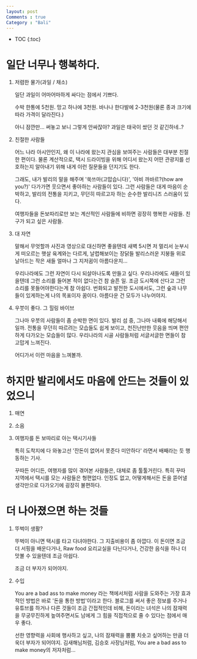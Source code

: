 ```yaml
---
layout: post
Comments : true
Category : "Bali"
---
```


* TOC
{:toc}

# 일단 너무나 행복하다.

1. 저렴한 물가(과일 / 채소)

    일단 과일이 어마어마하게 싸다는 점에서 기쁘다.

    수박 한통에 5천원.
    망고 하나에 3천원.
    바나나 한다발에 2-3천원(물론 종과 크기에 따라 가격이 달라진다.)

    아니 잠깐만... 써놓고 보니 그렇게 안싸잖아?
    과일은 태국이 쌌던 것 같긴하네..?


2. 친절한 사람들

    어느 나라 아시안인지, 왜 이 나라에 왔는지
    관심을 보여주는 사람들은 대부분 친절한 편이다.
    물론 계산적으로, 택시 드라이빙을 위해 어디서 왔는지
    어떤 관광지를 선호하는지 알아내기 위해 내게 이런 질문들을 던지기도 한다.

    그래도, 내가 발리의 말을 해주며 '쑥쓰마(고맙습니다)', '아비 까바르?(how are you?)' 다가가면
    웃으면서 좋아하는 사람들이 있다. 그런 사람들은 대게 마음이 순박하고, 발리의 전통을 지키고, 무던히 따르고자 하는 순수한 발리니즈 스러움이 있다.

    여행자들을 돈보따리로만 보는 계산적인 사람들에 비하면 굉장히 행복한 사람들. 친구가 되고 싶은 사람들.

3. 대 자연

    말해서 무엇할까
    사진과 영상으로 대신하면 좋을텐데
    새벽 5시면 저 멀리서 눈부시게 떠오르는 햇살
    육계와는 다르게, 날렵해보이는 장닭들
    발리스러운 지붕들 위로 날아드는 작은 새들
    얼마나 그 지저귐이 아름다운지...

    우리나라에도 그런 자연이 다시 되살아나도록 만들고 싶다.
    우리나라에도 새들이 있을텐데
    그런 소리를 들어본 적이 없다는건 참 슬픈 일.
    조금 도시쪽에 산다고 그런 소리를 못들어야한다는게 참 아쉽다.
    번화되고 발전한 도시에서도, 그런 숲과 나무들이 있게하는게 나의 목표이자 꿈이다.
    아름다운 건 모두가 나누어야지.

4. 우붓이 좋다. 그 힐링 바이브

    그나마 우붓의 사람들이 좀 순박한 면이 있다.
    발리 섬 중, 그나마 내륙에 해당해서일까.
    전통을 무던히 따르려는 모습들도 쉽게 보이고,
    천진난만한 웃음을 띄며 편안하게 다가오는 모습들이 많다.
    우리나라의 시골 사람들처럼 서글서글한 면들이 참 고맙게 느껴진다.

    어디가서 이런 마음을 느껴볼까.





# 하지만 발리에서도 마음에 안드는 것들이 있었으니

1. 매연

2. 소음

3. 여행자를 돈 보따리로 아는 택시기사들

    특히 도착지에 다 와놓고선
    '잔돈이 없어서 못준다 미안하다' 라면서 배째라는 듯 행동하는 기사.

    꾸따든 어디든, 여행자를 많이 겪어본 사람들은, 대체로 좀 툴툴거린다. 특히 꾸따 지역에서 택시를 모는 사람들은 
    형편없다. 인정도 없고, 어떻게해서든 돈을 뜯어낼 생각만으로 다가오기에 굉장히 불편하다.




# 더 나아졌으면 하는 것들

1. 뚜벅이 생활?

    뚜벅이 아니면 택시를 타고 다녀야한다.
    그 지출비용이 좀 아깝다.
    이 돈이면 조금 더 서핑을 배운다거나, Raw food 요리교실을 다닌다거나, 건강한 음식을 하나 더 맛볼 수 있을텐데 조금 아쉽다.

    조금 더 부자가 되어야지.

2. 수입

    You are a bad ass to make money 라는 책에서처럼
    사람을 도와주는 가장 효과적인 방법은
    바로 '돈을 통한 방법'이라고 한다.
    블로그를 써서 좋은 정보를 주거나
    유튜브를 하거나 
    다른 것들이 조금 간접적인데 비해,
    돈이라는 녀석은
    나의 잠재력을 무궁무진하게 높여주면서도
    남에게 그 힘을 직접적으로 줄 수 있다는 점에서 매우 좋다.

    선한 영향력을 사회에 행사하고 싶고,
    나의 잠재력을 뿜뿜 치솟고 싶어하는 만큼
    더욱더 부자가 되어야지.
    김새해님처럼, 김승호 사장님처럼, You are a bad ass to make money의 저자처럼...

